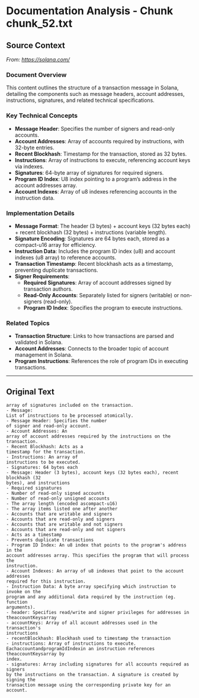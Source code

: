 # Documentation Analysis - Chunk chunk_52.txt

## Source Context
*From: https://solana.com/*

### Document Overview  
This content outlines the structure of a transaction message in Solana, detailing the components such as message headers, account addresses, instructions, signatures, and related technical specifications.  

### Key Technical Concepts  
- **Message Header**: Specifies the number of signers and read-only accounts.  
- **Account Addresses**: Array of accounts required by instructions, with 32-byte entries.  
- **Recent Blockhash**: Timestamp for the transaction, stored as 32 bytes.  
- **Instructions**: Array of instructions to execute, referencing account keys via indexes.  
- **Signatures**: 64-byte array of signatures for required signers.  
- **Program ID Index**: U8 index pointing to a program’s address in the account addresses array.  
- **Account Indexes**: Array of u8 indexes referencing accounts in the instruction data.  

### Implementation Details  
- **Message Format**: The header (3 bytes) + account keys (32 bytes each) + recent blockhash (32 bytes) + instructions (variable length).  
- **Signature Encoding**: Signatures are 64 bytes each, stored as a compact-u16 array for efficiency.  
- **Instruction Data**: Includes the program ID index (u8) and account indexes (u8 array) to reference accounts.  
- **Transaction Timestamp**: Recent blockhash acts as a timestamp, preventing duplicate transactions.  
- **Signer Requirements**:  
  - **Required Signatures**: Array of account addresses signed by transaction authors.  
  - **Read-Only Accounts**: Separately listed for signers (writable) or non-signers (read-only).  
  - **Program ID Index**: Specifies the program to execute instructions.  

### Related Topics  
- **Transaction Structure**: Links to how transactions are parsed and validated in Solana.  
- **Account Addresses**: Connects to the broader topic of account management in Solana.  
- **Program Instructions**: References the role of program IDs in executing transactions.

---

## Original Text
```
array of signatures included on the transaction.
- Message:
List of instructions to be processed atomically.
- Message Header: Specifies the number
of signer and read-only account.
- Account Addresses: An
array of account addresses required by the instructions on the transaction.
- Recent Blockhash: Acts as a
timestamp for the transaction.
- Instructions: An array of
instructions to be executed.
- Signatures: 64 bytes each
- Message: Header (3 bytes), account keys (32 bytes each), recent blockhash (32
bytes), and instructions
- Required signatures
- Number of read-only signed accounts
- Number of read-only unsigned accounts
- The array length (encoded ascompact-u16)
- The array items listed one after another
- Accounts that are writable and signers
- Accounts that are read-only and signers
- Accounts that are writable and not signers
- Accounts that are read-only and not signers
- Acts as a timestamp
- Prevents duplicate transactions
- Program ID Index: An u8 index that points to the program's address in the
account addresses array. This specifies the program that will process the
instruction.
- Account Indexes: An array of u8 indexes that point to the account addresses
required for this instruction.
- Instruction Data: A byte array specifying which instruction to invoke on the
program and any additional data required by the instruction (eg. function
arguments).
- header: Specifies read/write and signer privileges for addresses in theaccountKeysarray
- accountKeys: Array of all account addresses used in the transaction's
instructions
- recentBlockhash: Blockhash used to timestamp the transaction
- instructions: Array of instructions to execute. EachaccountandprogramIdIndexin an instruction references theaccountKeysarray by
index.
- signatures: Array including signatures for all accounts required as signers
by the instructions on the transaction. A signature is created by signing the
transaction message using the corresponding private key for an account.
```